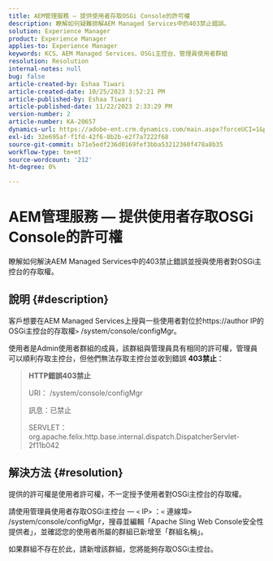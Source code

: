 ```yaml
---
title: AEM管理服務 — 提供使用者存取OSGi Console的許可權
description: 瞭解如何疑難排解AEM Managed Services中的403禁止錯誤。
solution: Experience Manager
product: Experience Manager
applies-to: Experience Manager
keywords: KCS、AEM Managed Services、OSGi主控台、管理員使用者群組
resolution: Resolution
internal-notes: null
bug: false
article-created-by: Eshaa Tiwari
article-created-date: 10/25/2023 3:52:21 PM
article-published-by: Eshaa Tiwari
article-published-date: 11/22/2023 2:33:29 PM
version-number: 2
article-number: KA-20657
dynamics-url: https://adobe-ent.crm.dynamics.com/main.aspx?forceUCI=1&pagetype=entityrecord&etn=knowledgearticle&id=e930c879-4e73-ee11-9ae7-6045bd0063aa
exl-id: 32e695af-f1fd-42f6-8b2b-e2f7a7222f68
source-git-commit: b71e5edf236d0169fef3bba53212360f478a8b35
workflow-type: tm+mt
source-wordcount: '212'
ht-degree: 0%

---
```


# AEM管理服務 — 提供使用者存取OSGi Console的許可權


瞭解如何解決AEM Managed Services中的403禁止錯誤並授與使用者對OSGi主控台的存取權。

## 說明 {#description}


客戶想要在AEM Managed Services上授與一些使用者對位於https://author IP的OSGi主控台的存取權`>` /system/console/configMgr。

使用者是Admin使用者群組的成員，該群組與管理員具有相同的許可權，管理員可以順利存取主控台，但他們無法存取主控台並收到錯誤 <b>403禁止</b>：


> <b>HTTP錯誤403禁止</b>
> 
> URI： /system/console/configMgr
> 
> 訊息：已禁止
> 
> SERVLET： org.apache.felix.http.base.internal.dispatch.DispatcherServlet-2f11b042



## 解決方法 {#resolution}


提供的許可權是使用者許可權，不一定授予使用者對OSGi主控台的存取權。

請使用管理員使用者存取OSGi主控台 —  `<` IP`>` ：`<` 連線埠`>` /system/console/configMgr，搜尋並編輯「Apache Sling Web Console安全性提供者」，並確認您的使用者所屬的群組已新增至「群組名稱」。

如果群組不存在於此，請新增該群組，您將能夠存取OSGi主控台。

